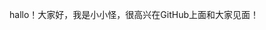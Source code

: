 hallo！大家好，我是小小怪，很高兴在GitHub上面和大家见面！

<!---
xiaoxiaoguaiyyds/xiaoxiaoguaiyyds is a ✨ special ✨ repository because its `README.md` (this file) appears on your GitHub profile.
You can click the Preview link to take a look at your changes.
--->
